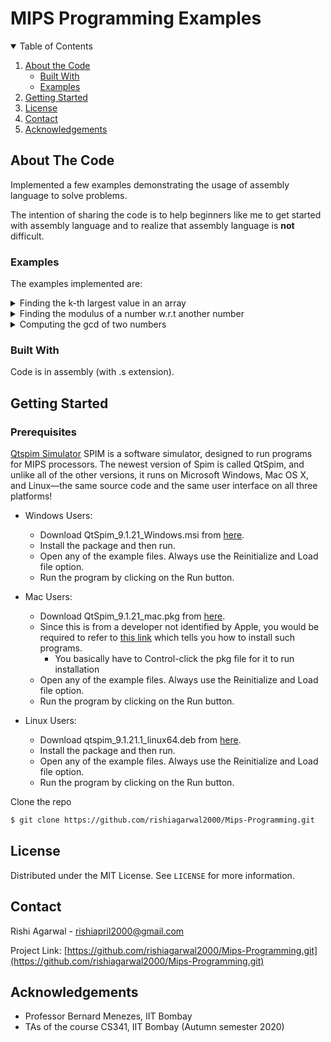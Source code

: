 <!-- Header -->
# MIPS Programming Examples

<!-- TABLE OF CONTENTS -->
<details open="open">
  <summary>Table of Contents</summary>
  <ol>
    <li>
      <a href="#about-the-code">About the Code</a>
      <ul>
        <li><a href="#built-with">Built With</a></li>
        <li><a href="#examples">Examples</a></li>
      </ul>
    </li>
    <li>
      <a href="#getting-started">Getting Started</a>
    </li>
    <li><a href="#license">License</a></li>
    <li><a href="#contact">Contact</a></li>
    <li><a href="#acknowledgements">Acknowledgements</a></li>
  </ol>
</details>



<!-- ABOUT THE PROJECT -->
## About The Code

Implemented a few examples demonstrating the usage of assembly language to solve problems.

The intention of sharing the code is to help beginners like me to get started with assembly language and to realize that assembly language is **not** difficult. 

### Examples
The examples implemented are:
 
<details close="close">
<summary>
Finding the k-th largest value in an array
</summary>
A MIPS assembly program which does the following:
It accepts the following inputs: 

* _n_ (number of integers)
* _arr_  –  a list of n integers (to be stored in the data segment of your program
* _k_  –  a “small” positive integer
Program finds the kth largest value in the list and outputs it. 

Note that what’s computed is the kth largest value, not the value of the kth largest integer.

A sample run is shown below.

Program: <span style="color:blue;">Enter No. of integers in list</span><br>
User: 12 <br>
Program: <span style="color:blue;">Enter list</span> <br>
User: 5,  9,  -11,  27,  3,  -2,  8,  305,  27,  15,  -7,  0 <br>
Program: <span style="color:blue;">Enter k (a  positive integer)</span> <br>
User: 3 <br>
Program: <span style="color:blue;">15</span> <br>

Input constraints: 1<=n<=50 and 1<=k<=5.

Output by the program is in <span style="color:blue;">​blue color​</span>.
</details>

<details close="close">
<summary>
Finding the modulus of a number w.r.t another number
</summary>
A MIPS program to do the following:

* The program should input an ​integer​ of at most 4 decimal digits – this is the modulus, ​n​.
* The program should input a ​string​ of 12 ​decimal​ digits (most significant digit first). This represents a 12-digit integer(padded with 0s, if needed). Call it ​_a_​.
* The program computes ​_a​ mod ​n_​ and displays this value on the screen (result is between 0 and n-1,  i.e., _0  ≤  a mod n  ≤  n-1_). Program prompts the user for input as shown below.
* Program includes a couple of subroutines. 
* Constraints:​ _n>=1_, integer represented by _a>=0_.
Sample run:<br>
<span style="color:blue;">Enter modulus:</span>​ 1000 <br>
<span style="color:blue;">Enter string of 12 decimal digits:</span> 123456789012 <br>
<span style="color:blue;">123456789012 mod 1000 = 12 </span><br>
<span style="color:blue;">Wish to continue?: </span> ​Y <br>
<span style="color:blue;">Enter modulus: </span>​​25 <br>
<span style="color:blue;">Enter string of 12 decimal digits: ​</span>​246801357988 <br>
<span style="color:blue;">246801357988 mod 25 = 13</span> <br>
<span style="color:blue;">Wish to continue?: </span>​N <br>

Output of the program is in ​<span style="color:blue;">blue color</span>.​
</details>

<details close="close">
<summary>
Computing the gcd of two numbers
</summary>
The gcd is the greatest common divisor or common factor shared by two integers. For example, gcd(210, 112) = 14.

The program prompts the user for two integer inputs _m_ and _n_ and then prints the value of _gcd(m,n)_.

Constraints:​ m,n >= 1.
Sample run: <br>
<span style="color:blue;">Enter m: </span>​​210 <br>
<span style="color:blue;">Enter n: </span>​​112 <br>
<span style="color:blue;">gcd(210,112) = 14 </span><br>
<span style="color:blue;">Wish to continue?:​</span> Y <br>
<span style="color:blue;">Enter ​​m:​ ​</span>462 <br>
<span style="color:blue;">Enter ​​n:​​ </span>363 <br>
<span style="color:blue;">gcd(462,363) = 33 </span><br>
<span style="color:blue;">Wish to continue?:​</span> N <br>
Output by the program is in <span style="color:blue;">​blue color​</span>.
</details>

### Built With

Code is in assembly (with .s extension).

<!-- GETTING STARTED -->
## Getting Started

### Prerequisites

[Qtspim Simulator](http://spimsimulator.sourceforge.net/)
SPIM is a software simulator, designed to run programs for MIPS processors. The newest version of Spim is called QtSpim, and unlike all of the other versions, it runs on Microsoft Windows, Mac OS X, and Linux—the same source code and the same user interface on all three platforms!

* Windows Users:
    * Download QtSpim_9.1.21_Windows.msi from [here](https://sourceforge.net/projects/spimsimulator/files/).
    * Install the package and then run.
    * Open any of the example files. Always use the Reinitialize and Load file option.
    * Run the program by clicking on the Run button.

* Mac Users:
    * Download QtSpim_9.1.21_mac.pkg from [here](https://sourceforge.net/projects/spimsimulator/files/).
    * Since this is from a developer not identified by Apple, you would be required to refer to [this link](https://support.apple.com/en-gb/guide/mac-help/mh40616/mac) which tells you how to install such programs.
        * You basically have to Control-click the pkg file for it to run installation
    * Open any of the example files. Always use the Reinitialize and Load file option.
    * Run the program by clicking on the Run button.

* Linux Users:
    * Download qtspim_9.1.21.1_linux64.deb from [here](https://sourceforge.net/projects/spimsimulator/files/).
    * Install the package and then run.
    * Open any of the example files. Always use the Reinitialize and Load file option.
    * Run the program by clicking on the Run button.
  
Clone the repo
   
```sh
$ git clone https://github.com/rishiagarwal2000/Mips-Programming.git 
```

<!-- LICENSE -->
## License

Distributed under the MIT License. See `LICENSE` for more information.



<!-- CONTACT -->
## Contact

Rishi Agarwal - rishiapril2000@gmail.com

Project Link: [https://github.com/rishiagarwal2000/Mips-Programming.git](https://github.com/rishiagarwal2000/Mips-Programming.git)


<!-- ACKNOWLEDGEMENTS -->
## Acknowledgements
* Professor Bernard Menezes, IIT Bombay
* TAs of the course CS341, IIT Bombay (Autumn semester 2020)